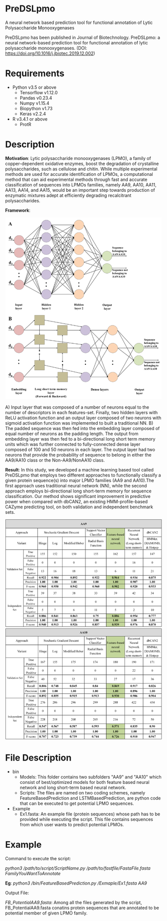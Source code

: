 # PreDSLpmo
A neural network based prediction tool for functional annotation of Lytic Polysaccharide Monooxygenases

PreDSLpmo has been published in Journal of Biotechnology. PreDSLpmo: a neural network-based prediction tool for functional annotation of lytic polysaccharide monooxygenases. (DOI: https://doi.org/10.1016/j.jbiotec.2019.12.002)

# Requirements
  - Python v3.5 or above
    - Tensorflow v1.12.0
    - Pandas v0.23.4
    - Numpy v1.15.4
    - Biopython v1.73
    - Keras v2.2.4
  - R v3.4.1 or above
    - ProtR

# Description
  **Motivation**:
  Lytic polysaccharide monooxygenases (LPMO), a family of copper-dependent oxidative enzymes, boost the degradation of crystalline
  polysaccharides, such as cellulose and chitin. While multiple experimental methods are used for accurate identification of LPMOs, a
  computational method that can aid experimental methods through fast and accurate classification of sequences into LPMOs families,
  namely AA9, AA10, AA11, AA13, AA14, and AA15, would be an important step towards production of enzymatic mixtures adept at efficiently
  degrading recalcitrant polysaccharides.
  
  **Framework**:
  
  ![Framework of the NN implemented in both approaches.](https://github.com/PulkiD/PreDSLpmo/blob/master/Images/Figure_1.png)
  
  A) Input layer that was composed of a number of neurons equal to the number of descriptors in each features-set. Finally,  two hidden
  layers with ReLU activation function and an output layer composed of two neurons with sigmoid activation function was implemented to
  built a traditional NN.
  B) The padded sequence was then fed into the embedding layer composed of equal number of neurons as the padding length. The output
  from embedding layer was then fed to a bi-directional long short term memory units which was further connected to fully-connected
  dense layer composed of 100 and 50 neurons in each layer. The output layer had two neurons that provide the probability of sequence to
  belong in either the AA9/AA10 class or the Non-AA9/NonAA10 class.
  
  **Result**:
  In this study, we developed a machine learning based tool called PreDSLpmo that employs two different approaches to functionally
  classify a given protein sequence(s) into major LPMO families (AA9 and AA10).The first approach uses traditional neural network (NN),
  while the second approach employs bi-directional long short-term memory for sequence classification. Our method shows significant
  improvement in predictive power when compared with dbCAN2, an existing HMM-profile-based CAZyme predicting tool, on both validation
  and independent benchmark sets.
  
  ![Results.](https://github.com/PulkiD/PreDSLpmo/blob/master/Images/Figure_2.png)

# File Description
  - bin
    - Models: This folder contains two subfolders "AA9" and "AA10" which consist of best/optimized models for both feature based neural
    network and long short-term based neural network.
    - Scripts: The files are named on two coding schemes, namely FeatureBasedPrediction and LSTMBasedPrediction, are python code that
    can be executed to get potential LPMO sequences.
  - Example
    - Ex1.fasta: An example file (protein sequences) whose path has to be provided while executing the script. This file contains
    sequences from which user wants to predict potential LPMOs.

# Example
Command to execute the script:

*python3 /path/to/script/ScriptName.py /path/to/fastfile/FastaFile.fasta FamilyYouWantToAnnotate*

**Eg**: *python3 /bin/FeatureBasedPrediction.py /Exmaple/Ex1.fasta AA9*
  
Output File:

*FB_PotentialAA9.fasta*: Among all the files generated by the script, FB_PotentialAA9.fasta conatins protein sequences that are annotated to be potential member of given LPMO family.
